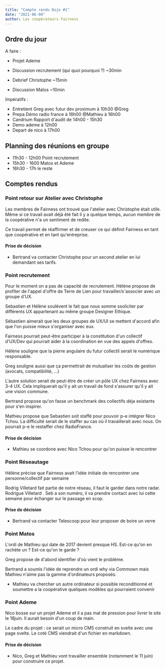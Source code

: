 ```yaml
---
title: "Compte rendu Dojo #1"
date: "2021-06-04"
author: Les coopérateurs Fairness
---
```

## Ordre du jour

A faire :

- Projet Ademe 

- Discussion recrutement (qui quoi pourquoi ?) ~30min

- Debrief Christophe ~15min

- Discussion Matos ~10min

Impératifs :

- Entretient Greg avec futur dev proximum à 10h30 @Greg
- Prepa Démo radio france à 16h00 @Mathieu à 16h00
- Candrium Rapport d'audit de 14h00 - 15h30
- Demo ademe à 12h00
- Depart de nico à 17h00

## Planning des réunions en groupe

- 11h30 - 12h00 Point recrutement
- 15h30 - 1600 Matos et Ademe
- 16h30 - 17h le reste 

## Comptes rendus

### Point retour sur Atelier avec Christophe

Les membres de Fairness ont trouvé que l'atelier avec Christophe était utile. Même si ce travail avait déjà été fait il y a quelque temps, aucun membre de la coopérative n'a un sentiment de redite.

Ce travail permet de réaffirmer et de creuser ce qui définit Fairness en tant que coopérative et en tant qu'entreprise.

#### Prise de décision

- Bertrand va contacter Christophe pour un second atelier en lui demandant ses tarifs.

### Point recrutement

Pour le moment on a pas de capacité de recrutement. Hélène propose de profiter de l'appel d'offre de Terre de Lien pour travailler/s'associer avec un groupe d'UX.

Sebastien et Hélène soulèvent le fait que nous somme ssoliciter par différents UX appartenant au même groupe Designer Ethique.

Sébastien aimerait que les deux groupes de UX/UI se mettent d'accord afin que l'on puisse mieux s'organiser avec eux.

Fairness pourrait peut-être participer à la constitution d'un collectif d'UX/Dev qui pourrait aider à la coordination en vue des appels d'offres.

Hélène souligne que la pierre angulaire du futur collectil serait le numérique responsable.

Greg souligne aussi que ça permettrait de mutualiser les coûts de gestion (avocats, compatibilité, ...)

L'autre solution serait de peut-être de créer un pôle UX chez Fairness avec 3-4 UX. Cela impliquerait qu'il y ait un travail de fond s'assurer qu'il y ait une vision commune.

Bertrand propose qu'on fasse un benchmark des collectifs déja existants pour s'en inspirer.

Mathieu propose que Sebastien soit staffé pour pouvoir p-e intégrer Nico Tchou. La difficulté serait de le staffer au cas où il travaillerait avec nous. On pourrait p-e le restaffer chez RadioFrance.

#### Prise de décision

- Mathieu se coordone avec Nico Tchou pour qu'on puisse le rencontrer

### Point Réseautage

Hélène précise que Fairness avait l'idée initiale de rencontrer une personne/collectif par semaine

Rodrig Villetard fait partie de notre réseau, il faut le garder dans notre radar. Rodrigue Villetard . Seb a son numéro, il va prendre contact avec lui cette semaine pour échanger sur le passage en scop.

#### Prise de décision

- Bertrand va contacter Telescoop pour leur proposer de boire un verre

### Point Matos

L'ordi de Mathieu qui date de 2017 devient presque HS.
Est-ce qu'on en rachète un ? Est-ce qu'on le garde ?

Greg propose de d'abord identifier d'où vient le problème.

Bertrand a soumis l'idée de reprendre un ordi why via Commown mais Mathieu n'aime pas la gamme d'ordinateurs proposés.

- Mathieu va chercher un autre ordinateur si possible reconditionné et  soumettre a la coopérative quelques modèles qui pourraient convenir

### Point Ademe

Nico bosse sur un projet Ademe et il a pas mal de pression pour livrer le site le 18juin. Il aurait besoin d'un coup de main.

Le cadre du projet : ce serait un micro CMS construit en svelte avec une page svelte. Le coté CMS viendrait d'un fichier en markdown.

#### Prise de décision

- Nico, Greg et Mathieu vont travailler ensemble (notamment le 11 juin) pour construire ce projet.
